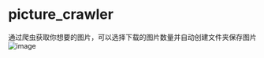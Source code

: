 # picture_crawler
通过爬虫获取你想要的图片，可以选择下载的图片数量并自动创建文件夹保存图片
![image](https://user-images.githubusercontent.com/48173433/148889911-1de13bb2-b6f6-4d30-873c-a85973c9c305.png)
